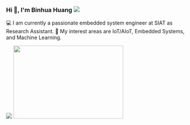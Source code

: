 <h3 align="left">
  Hi 👋, I'm Binhua Huang 
  <img  src="https://visitor-badge.glitch.me/badge?page_id=microa.visitor-badge" />
</h3>

<p>
💻 I am currently a passionate embedded system engineer at SIAT as Research Assistant. 
🌱 My interest areas are IoT/AIoT, Embedded Systems, and Machine Learning.
</p>

<p>
  <img  src="https://github-readme-streak-stats.herokuapp.com?user=microa&theme=onedark&date_format=M%20j%5B%2C%20Y%5D" />
  <img  src="https://github-readme-stats.vercel.app/api/top-langs/?username=microa&layout=compact" width="300" height="200"/>
</p>
